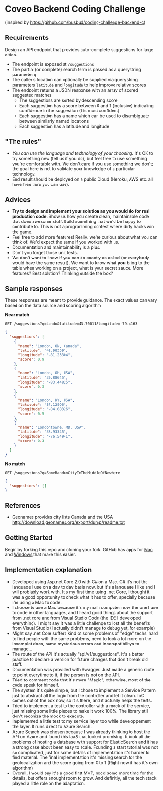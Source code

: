 # Coveo Backend Coding Challenge
(inspired by https://github.com/busbud/coding-challenge-backend-c)

## Requirements

Design an API endpoint that provides auto-complete suggestions for large cities.

- The endpoint is exposed at `/suggestions`
- The partial (or complete) search term is passed as a querystring parameter `q`
- The caller's location can optionally be supplied via querystring parameters `latitude` and `longitude` to help improve relative scores
- The endpoint returns a JSON response with an array of scored suggested matches
    - The suggestions are sorted by descending score
    - Each suggestion has a score between 0 and 1 (inclusive) indicating confidence in the suggestion (1 is most confident)
    - Each suggestion has a name which can be used to disambiguate between similarly named locations
    - Each suggestion has a latitude and longitude

## "The rules"

- *You can use the language and technology of your choosing.* It's OK to try something new (tell us if you do), but feel free to use something you're comfortable with. We don't care if you use something we don't; the goal here is not to validate your knowledge of a particular technology.
- End result should be deployed on a public Cloud (Heroku, AWS etc. all have free tiers you can use).

## Advices

- **Try to design and implement your solution as you would do for real production code**. Show us how you create clean, maintainable code that does awesome stuff. Build something that we'd be happy to contribute to. This is not a programming contest where dirty hacks win the game.
- Feel free to add more features! Really, we're curious about what you can think of. We'd expect the same if you worked with us.
- Documentation and maintainability is a plus.
- Don't you forget those unit tests.
- We don’t want to know if you can do exactly as asked (or everybody would have the same result). We want to know what **you** bring to the table when working on a project, what is your secret sauce. More features? Best solution? Thinking outside the box?

## Sample responses

These responses are meant to provide guidance. The exact values can vary based on the data source and scoring algorithm

**Near match**

    GET /suggestions?q=Londo&latitude=43.70011&longitude=-79.4163

```json
{
  "suggestions": [
    {
      "name": "London, ON, Canada",
      "latitude": "42.98339",
      "longitude": "-81.23304",
      "score": 0.9
    },
    {
      "name": "London, OH, USA",
      "latitude": "39.88645",
      "longitude": "-83.44825",
      "score": 0.5
    },
    {
      "name": "London, KY, USA",
      "latitude": "37.12898",
      "longitude": "-84.08326",
      "score": 0.5
    },
    {
      "name": "Londontowne, MD, USA",
      "latitude": "38.93345",
      "longitude": "-76.54941",
      "score": 0.3
    }
  ]
}
```

**No match**

    GET /suggestions?q=SomeRandomCityInTheMiddleOfNowhere

```json
{
  "suggestions": []
}
```

## References

- Geonames provides city lists Canada and the USA http://download.geonames.org/export/dump/readme.txt

## Getting Started

Begin by forking this repo and cloning your fork. GitHub has apps for [Mac](http://mac.github.com/) and
[Windows](http://windows.github.com/) that make this easier.


## Implementation explanation

- Developed using Asp.net Core 2.0 with C# on a Mac. C# it's not the language I use on a day to day basis now, but it's a language I like and I will problably work with. It's my first time using .net Core, I thought it was a good opportunity to check what it has to offer, specially because I'm using a Mac to code.
- I choose to use a Mac because it's my main computer now, the one I use to code in other languages, and I heard good things about the support from .net core and from Visual Studio Code (the IDE I developed everything). I might say it was a little challenge to lost all the benefits from Visual Studio (I actually didnt't manage to debug yet, for example)
- Might say .net Core suffers kind of some problems of "edge" techs: hard to find people with the same problems, need to look a lot more on the incomplet docs, some mysterious errors and incompatibilitys to manage...
- The route of the API it's actually "api/v1/suggestions". It's a better practice to declare a version for future changes that don't break old stuff.
- Documentation was provided with Swagger. Just made a generic route to point everytime to it, if the person is not on the API.
- Tried to comment code that it's more "Magic", otherwise, most of the code speak for himself.
- The system it's quite simple, but I chose to implement a Service Pattern just to abstract all the logic from the controller and let it clean. IoC comes out of the box now, so it`s there, and it actually helps the tests.
- Tried to implement a test to the controller with a mock of the service, just missing some little pieces to make it work 100%. The library still don't reconize the mock to execute.
- Implemented a little test to my service layer too while developpement the layer. It runs direct to Azure Search.
- Azure Search was chosen because I was already thinking to host the API on Azure and found this IaaS that looked promising. It took all the problems of hosting a database with support for ElasticSearch and it has a strong case about been easy to scale. Founding a start tutorial was not so complicated, just for some details of implementation it's harder to find material. The final implementation it's missing search for the geolocalization and the score going from 0 to 1 (Right now it has it's own algorithm)
- Overall, I would say it's a good first MVP, need some more time for the details, but offers enought room to grow. And definitly, all the tech stack played a little role on the adaptation.